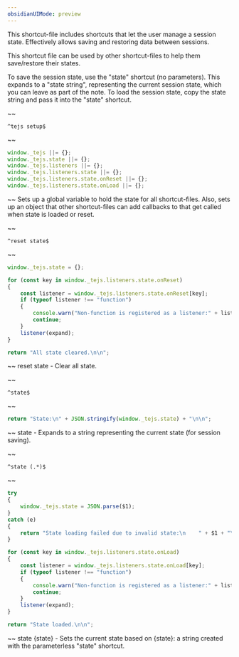 ```yaml
---
obsidianUIMode: preview
---
```


This shortcut-file includes shortcuts that let the user manage a session state.  Effectively allows saving and restoring data between sessions.

This shortcut file can be used by other shortcut-files to help them save/restore their states.

To save the session state, use the "state" shortcut (no parameters).  This expands to a "state string", representing the current session state, which you can leave as part of the note.  To load the session state, copy the state string and pass it into the "state" shortcut.


~~
```
^tejs setup$
```
~~
```js
window._tejs ||= {};
window._tejs.state ||= {};
window._tejs.listeners ||= {};
window._tejs.listeners.state ||= {};
window._tejs.listeners.state.onReset ||= {};
window._tejs.listeners.state.onLoad ||= {};
```
~~
Sets up a global variable to hold the state for all shortcut-files.  Also, sets up an object that other shortcut-files can add callbacks to that get called when state is loaded or reset.


~~
```
^reset state$
```
~~
```js
window._tejs.state = {};

for (const key in window._tejs.listeners.state.onReset)
{
	const listener = window._tejs.listeners.state.onReset[key];
	if (typeof listener !== "function")
	{
		console.warn("Non-function is registered as a listener:" + listener);
		continue;
	}
	listener(expand);
}

return "All state cleared.\n\n";
```
~~
reset state - Clear all state.


~~
```
^state$
```
~~
```js
return "State:\n" + JSON.stringify(window._tejs.state) + "\n\n";
```
~~
state - Expands to a string representing the current state (for session saving).


~~
```
^state (.*)$
```
~~
```js
try
{
	window._tejs.state = JSON.parse($1);
}
catch (e)
{
	return "State loading failed due to invalid state:\n    " + $1 + "\n\n";
}

for (const key in window._tejs.listeners.state.onLoad)
{
	const listener = window._tejs.listeners.state.onLoad[key];
	if (typeof listener !== "function")
	{
		console.warn("Non-function is registered as a listener:" + listener);
		continue;
	}
	listener(expand);
}

return "State loaded.\n\n";
```
~~
state {state} - Sets the current state based on {state}: a string created with the parameterless "state" shortcut.
